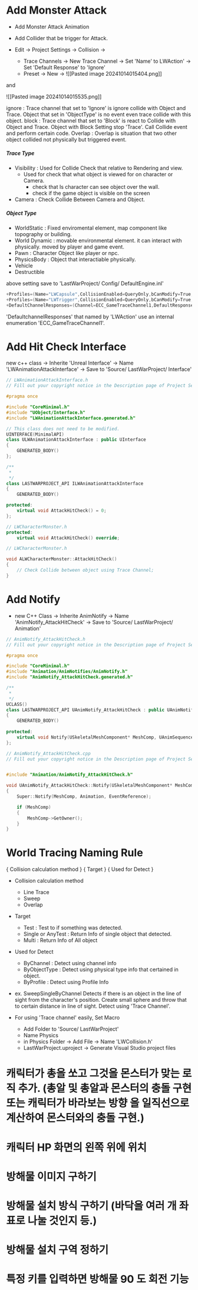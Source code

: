 # Add Monster Attack

- Add Monster Attack Animation
- Add Collider that be trigger for Attack.

- Edit -> Project Settings -> Collision ->
	- Trace Channels -> New Trace Channel -> Set 'Name' to LWAction' -> Set 'Default Response' to 'Ignore'
	- Preset -> New -> 
![[Pasted image 20241014015404.png]]

and

![[Pasted image 20241014015535.png]]

ignore : Trace channel that set to 'Ignore' is ignore collide with Object and Trace. Object that set in 'ObjectType' is no event even trace collide with this object.
block : Trace channel that set to 'Block' is react to Collide with Object and Trace. Object with Block Setting stop 'Trace'. Call Collide event and perform certain code.
Overlap : Overlap is situation that two other object collided not physically but triggered event.

##### Trace Type

- Visibility : Used for Collide Check that relative to Rendering and view.
	- Used for check that what object is viewed for on character or Camera. 
		- check that Is character can see object over the wall.
		- check if the game object is visible on the screen
- Camera : Check Collide Between Camera and Object.

##### Object Type

- WorldStatic : Fixed enviromental element, map component like topography or building.
- World Dynamic : movable environmental element. it can interact with physically. moved by player and game event.
- Pawn : Character Object like player or npc.
- PhysicsBody : Object that interactiable physically.
- Vehicle
- Destructible

above setting save to 'LastWarProject/ Config/ DefaultEngine.inl'
```inl
+Profiles=(Name="LWCapsule",CollisionEnabled=QueryOnly,bCanModify=True,ObjectTypeName="Pawn",CustomResponses=((Channel="Destructible",Response=ECR_Ignore),(Channel="LWAction")),HelpMessage="Needs description")
+Profiles=(Name="LWTrigger",CollisionEnabled=QueryOnly,bCanModify=True,ObjectTypeName="",CustomResponses=((Channel="WorldStatic",Response=ECR_Ignore),(Channel="WorldDynamic",Response=ECR_Ignore),(Channel="Pawn",Response=ECR_Overlap),(Channel="Visibility",Response=ECR_Ignore),(Channel="Camera",Response=ECR_Ignore),(Channel="PhysicsBody",Response=ECR_Ignore),(Channel="Vehicle",Response=ECR_Ignore),(Channel="Destructible",Response=ECR_Ignore)),HelpMessage="LW Trigger Profile")
+DefaultChannelResponses=(Channel=ECC_GameTraceChannel1,DefaultResponse=ECR_Ignore,bTraceType=True,bStaticObject=False,Name="LWAction")
```
'DefaultchannelResponses' that named by 'LWAction' use  an internal enumeration 'ECC_GameTraceChannel1'.

# Add Hit Check Interface

new c++ class -> Inherite 'Unreal Interface' -> Name 'LWAnimationAttackInterface' -> Save to 'Source/ LastWarProject/ Interface'

```c++
// LWAnimationAttackInterface.h
// Fill out your copyright notice in the Description page of Project Settings.

#pragma once

#include "CoreMinimal.h"
#include "UObject/Interface.h"
#include "LWAnimationAttackInterface.generated.h"

// This class does not need to be modified.
UINTERFACE(MinimalAPI)
class ULWAnimationAttackInterface : public UInterface
{
	GENERATED_BODY()
};

/**
 * 
 */
class LASTWARPROJECT_API ILWAnimationAttackInterface
{
	GENERATED_BODY()

protected:
	virtual void AttackHitCheck() = 0;
};

```

```c++
// LWCharacterMonster.h
protected:
	virtual void AttackHitCheck() override;
```

```c++
// LWCharacterMonster.h

void ALWCharacterMonster::AttackHitCheck()
{
	// Check Collide between object using Trace Channel;
}
```
# Add Notify

- new C++ Class -> Inherite AnimNotify -> Name 'AnimNotify_AttackHitCheck' -> Save to 'Source/ LastWarProject/ Animation'
```c++
// AnimNotify_AttackHitCheck.h
// Fill out your copyright notice in the Description page of Project Settings.

#pragma once

#include "CoreMinimal.h"
#include "Animation/AnimNotifies/AnimNotify.h"
#include "AnimNotify_AttackHitCheck.generated.h"

/**
 * 
 */
UCLASS()
class LASTWARPROJECT_API UAnimNotify_AttackHitCheck : public UAnimNotify
{
	GENERATED_BODY()
	
protected:
	virtual void Notify(USkeletalMeshComponent* MeshComp, UAnimSequenceBase* Animation, const FAnimNotifyEventReference& EventReference);
};

```

```c++
// AnimNotify_AttackHitCheck.cpp
// Fill out your copyright notice in the Description page of Project Settings.


#include "Animation/AnimNotify_AttackHitCheck.h"

void UAnimNotify_AttackHitCheck::Notify(USkeletalMeshComponent* MeshComp, UAnimSequenceBase* Animation, const FAnimNotifyEventReference& EventReference)
{
	Super::Notify(MeshComp, Animation, EventReference);

	if (MeshComp)
	{
		MeshComp->GetOwner();
	}
}

```
# World Tracing Naming Rule

{ Collision calculation method } { Target } { Used for Detect }

- Collision calculation method
	- Line Trace
	- Sweep
	- Overlap

- Target
	- Test : Test to if something was detected.
	- Single or AnyTest : Return Info of single object that detected.
	- Multi : Return Info of All object

- Used for Detect
	- ByChannel : Detect using channel info
	- ByObjectType : Detect using physical type info that certained in object.
	- ByProfile : Detect using Profile Info

- ex. SweepSingleByChannel
Detects if there is an object in the line of sight from the character's position. Create small sphere and throw that to certain distance in line of sight. Detect using 'Trace Channel'.

- For using 'Trace channel' easily, Set Macro
	- Add Folder to 'Source/ LastWarProject'
	- Name Physics
	- in Physics Folder -> Add File -> Name 'LWCollision.h'
	- LastWarProject.uproject -> Generate Visual Studio project files

# 캐릭터가 총을 쏘고 그것을 몬스터가 맞는 로직 추가. (총알 및 총알과 몬스터의 충돌 구현 또는 캐릭터가 바라보는 방향 을 일직선으로 계산하여 몬스터와의 충돌 구현.)
# 캐릭터 HP 화면의 왼쪽 위에 위치

# 방해물 이미지 구하기

# 방해물 설치 방식 구하기 (바닥을 여러 개 좌표로 나눌 것인지 등.)
# 방해물 설치 구역 정하기

# 특정 키를 입력하면 방해물 90 도 회전 기능
